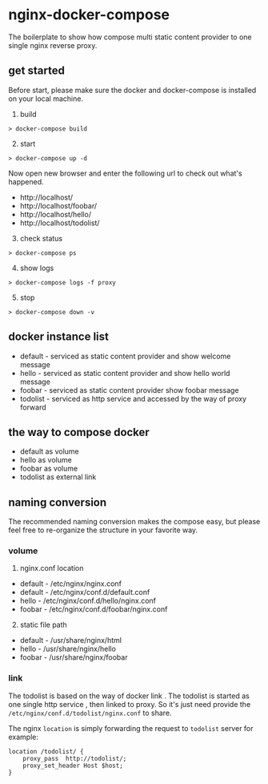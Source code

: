 # nginx-docker-compose

The boilerplate to show how compose multi static content provider to one single nginx reverse proxy.

## get started

Before start, please make sure the docker and docker-compose is installed on your local machine.

1. build 

```
> docker-compose build
```

2. start 

```
> docker-compose up -d
```

Now open new browser and enter the following url to check out what's happened.

* http://localhost/
* http://localhost/foobar/
* http://localhost/hello/
* http://localhost/todolist/

3. check status

```
> docker-compose ps
```

4. show logs

```
> docker-compose logs -f proxy
```

5. stop 

```
> docker-compose down -v
```

## docker instance list

* default  - serviced as static content provider and show welcome message
* hello - serviced as static content provider and show hello world message
* foobar - serviced as static content provider show foobar message
* todolist - serviced as http service and accessed by the way of proxy forward


## the way to compose docker

* default as volume
* hello as volume
* foobar as volume
* todolist as external link

## naming conversion 

The recommended naming conversion makes the compose easy, but please feel free to re-organize the structure in your favorite way.

### volume 

1. nginx.conf location

* default - /etc/nginx/nginx.conf
* default - /etc/nginx/conf.d/default.conf
* hello - /etc/nginx/conf.d/hello/nginx.conf
* foobar - /etc/nginx/conf.d/foobar/nginx.conf

2. static file path

* default - /usr/share/nginx/html
* hello - /usr/share/nginx/hello
* foobar - /usr/share/nginx/foobar

### link

The todolist is based on the way of docker link . The todolist is started as one single http service , then linked to proxy. 
So it's just need provide the `/etc/nginx/conf.d/todolist/nginx.conf` to share. 

The nginx `location` is simply forwarding the request to `todolist` server for example: 

```
location /todolist/ {
    proxy_pass  http://todolist/;
    proxy_set_header Host $host;
}

```
